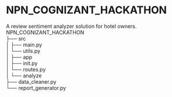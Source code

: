 # NPN_COGNIZANT_HACKATHON
A review sentiment analyzer solution for hotel owners.
<br>
NPN_COGNIZANT_HACKATHON<br>
├── src<br>
│ ├── main.py<br>
│ └── utils.py<br>
│
├── app<br>
│ ├── init.py<br>
│ └── routes.py<br>
│
└── analyze<br>
├── data_cleaner.py<br>
└── report_generator.py<br>



